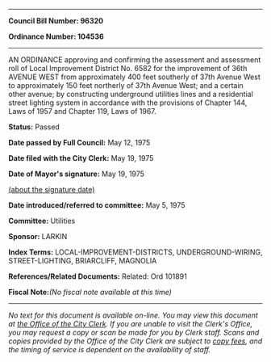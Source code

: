 

********

**Council Bill Number: 96320**
   
**Ordinance Number: 104536**
********

 AN ORDINANCE approving and confirming the assessment and assessment roll of Local Improvement District No. 6582 for the improvement of 36th AVENUE WEST from approximately 400 feet southerly of 37th Avenue West to approximately 150 feet northerly of 37th Avenue West; and a certain other avenue; by constructing underground utilities lines and a residential street lighting system in accordance with the provisions of Chapter 144, Laws of 1957 and Chapter 119, Laws of 1967.

**Status:** Passed
   
**Date passed by Full Council:** May 12, 1975
   
**Date filed with the City Clerk:** May 19, 1975
   
**Date of Mayor's signature:** May 19, 1975
   
[(about the signature date)](/~public/approvaldate.htm)
   
   
   
**Date introduced/referred to committee:** May 5, 1975
   
**Committee:** Utilities
   
**Sponsor:** LARKIN
   
   
**Index Terms:** LOCAL-IMPROVEMENT-DISTRICTS, UNDERGROUND-WIRING, STREET-LIGHTING, BRIARCLIFF, MAGNOLIA

**References/Related Documents:** Related: Ord 101891

**Fiscal Note:**_(No fiscal note available at this time)_
********

_No text for this document is available on-line. You may view this document at [the Office of the City Clerk](http://www.seattle.gov/leg/clerk/contactUs.htm). If you are unable to visit the Clerk's Office, you may request a copy or scan be made for you by Clerk staff. Scans and copies provided by the Office of the City Clerk are subject to [copy fees](http://clerk.seattle.gov/~public/clerkfees.htm), and the timing of service is dependent on the availability of staff._


